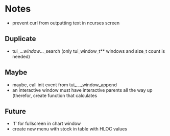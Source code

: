 # Notes
- prevent curl from outputting text in ncurses screen

## Duplicate
- tui_..._window_..._search (only tui_window_t** windows and size_t count is needed)

## Maybe
- maybe, call init event from tui_..._window_append
- an interactive window must have interactive parents all the way up
  (therefor, create function that calculates

## Future
- 'f' for fullscreen in chart window
- create new menu with stock in table with HLOC values
